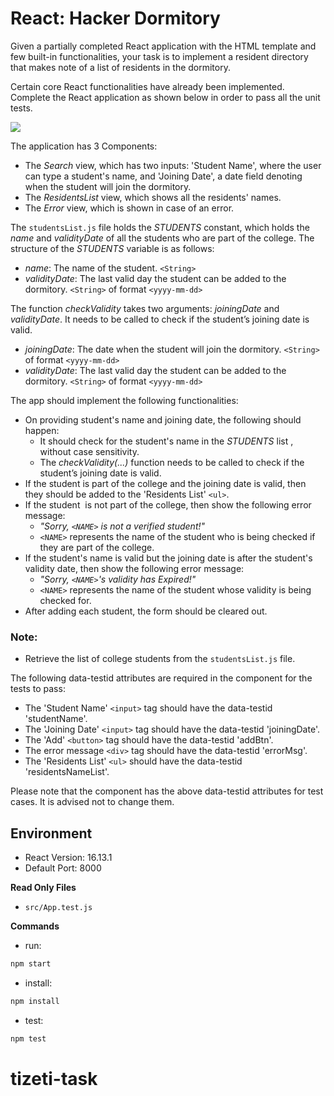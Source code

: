 # React: Hacker Dormitory

Given a partially completed React application with the HTML template and few built-in functionalities, your task is to implement a resident directory that makes note of a list of residents in the dormitory.

Certain core React functionalities have already been implemented. Complete the React application as shown below in order to pass all the unit tests.

![](https://hrcdn.net/s3_pub/istreet-assets/DyxnWZZfQtoe9d6OG9hEwA/Screen%20Recording%202020-06-25%20at%209.45.30%20PM.gif)

The application has 3 Components:
 - The _Search_ view, which has two inputs: 'Student Name', where the user can type a student's name, and 'Joining Date', a date field denoting when the student will join the dormitory.
 - The _ResidentsList_ view, which shows all the residents' names.
 - The _Error_ view, which is shown in case of an error.

The `studentsList.js` file holds the _STUDENTS_ constant, which holds the _name_ and _validityDate_ of all the students who are part of the college. The structure of the _STUDENTS_ variable is as follows:
- _name_: The name of the student. `<String>`
- _validityDate_: The last valid day the student can be added to the dormitory. `<String>` of format `<yyyy-mm-dd>`

The function _checkValidity_ takes two arguments: _joiningDate_ and _validityDate_. It needs to be called to check if the student’s joining date is valid.
 - _joiningDate_: The date when the student will join the dormitory. `<String>` of format `<yyyy-mm-dd>`
 - _validityDate_: The last valid day the student can be added to the dormitory. `<String>` of format `<yyyy-mm-dd>`

The app should implement the following functionalities:
- On providing student's name and joining date, the following should happen:
   - It should check for the student's name in the _STUDENTS_ list , without case sensitivity.
   - The _checkValidity(...)_ function needs to be called to check if the student’s joining date is valid.
- If the student is part of the college and the joining date is valid, then they should be added to the 'Residents List' `<ul>`.
- If the student  is not part of the college, then show the following error message:
   - _"Sorry, `<NAME>` is not a verified student!"_
   - `<NAME>` represents the name of the student who is being checked if they are part of the college.
 - If the student's name is valid but the joining date is after the student's validity date, then show the following error message:
    - _"Sorry, `<NAME>`'s validity has Expired!"_
    - `<NAME>` represents the name of the student whose validity is being checked for.
 - After adding each student, the form should be cleared out.

### Note:
- Retrieve the list of college students from the `studentsList.js` file.

The following data-testid attributes are required in the component for the tests to pass:

- The 'Student Name' `<input>` tag should have the data-testid 'studentName'.
- The 'Joining Date' `<input>` tag should have the data-testid 'joiningDate'.
- The 'Add' `<button>` tag should have the data-testid 'addBtn'.
- The error message `<div>` tag should have the data-testid 'errorMsg'.
- The 'Residents List' `<ul>` should have the data-testid 'residentsNameList'.

Please note that the component has the above data-testid attributes for test cases. It is advised not to change them.

## Environment 

- React Version: 16.13.1
- Default Port: 8000


**Read Only Files**
- `src/App.test.js`


**Commands**
- run: 
```bash
npm start
```
- install: 
```bash
npm install
```
- test: 
```bash
npm test
```

# tizeti-task
